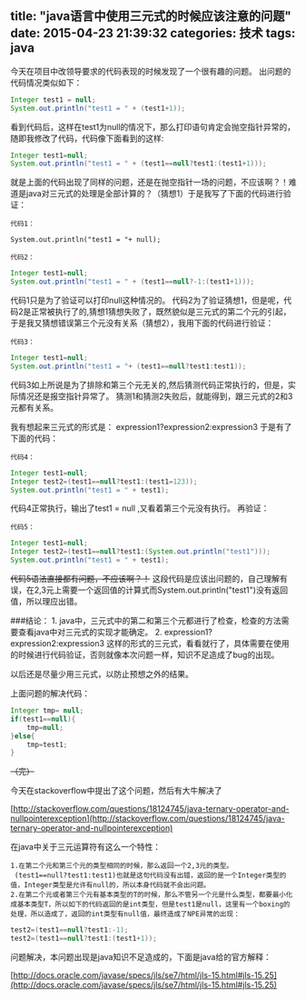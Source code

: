 title: "java语言中使用三元式的时候应该注意的问题"
date: 2015-04-23 21:39:32
categories: 技术
tags: java
---
今天在项目中改领导要求的代码表现的时候发现了一个很有趣的问题。
出问题的代码情况类似如下：

```java
Integer test1 = null;
System.out.println("test1 = " + (test1+1));
```

看到代码后，这样在test1为null的情况下，那么打印语句肯定会抛空指针异常的，随即我修改了代码，代码像下面看到的这样:
```java
Integer test1=null;
System.out.println("test1 = " + (test1==null?test1:(test1+1)));
```

就是上面的代码出现了同样的问题，还是在抛空指针一场的问题，不应该啊？！难道是java对三元式的处理是全部计算的？（猜想1）于是我写了下面的代码进行验证：
<!-- more -->
`代码1：`
```
System.out.println("test1 = "+ null);
```
`代码2：`
```java
Integer test1=null;
System.out.println("test1 = " + (test1==null?-1:(test1+1)));
```
代码1只是为了验证可以打印null这种情况的。
代码2为了验证猜想1，但是呢，代码2是正常被执行了的,猜想1猜想失败了，既然貌似是三元式的第二个元的引起，于是我又猜想错误第三个元没有关系（猜想2），我用下面的代码进行验证：

`代码3：`
```java
Integer test1=null;
System.out.println("test1 = "+ (test1==null?test1:test1));
```
代码3如上所说是为了排除和第三个元无关的,然后猜测代码正常执行的，但是，实际情况还是报空指针异常了。
猜测1和猜测2失败后，就能得到，跟三元式的2和3元都有关系。

我有想起来三元式的形式是：  expression1?expression2:expression3
于是有了下面的代码：

`代码4：`
```java
Integer test1=null;
Integer test2=(test1==null?test1:(test1=123));
System.out.println("test1 = " + test1);
```

代码4正常执行，输出了test1 = null ,又看着第三个元没有执行。
再验证：

`代码5：`
```java
Integer test1=null;
Integer test2=(test1==null?test1:(System.out.println("test1")));
System.out.println("test1 = " + test1);
```

~~代码5语法直接都有问题，不应该啊？！~~  这段代码是应该出问题的，自己理解有误，在2,3元上需要一个返回值的计算式而System.out.println("test1")没有返回值，所以理应出错。

###结论：
    1. java中，三元式中的第二和第三个元都进行了检查，检查的方法需要查看java中对三元式的实现才能确定。
    2. expression1?expression2:expression3 这样的形式的三元式，看看就行了，具体需要在使用的时候进行代码验证，否则就像本次问题一样，知识不足造成了bug的出现。

以后还是尽量少用三元式，以防止预想之外的结果。

上面问题的解决代码：
```java
Integer tmp= null;
if(test1==null){
    tmp=null;
}else{
    tmp=test1;
}
```
~~（完）~~

今天在stackoverflow中提出了这个问题，然后有大牛解决了

[http://stackoverflow.com/questions/18124745/java-ternary-operator-and-nullpointerexception](http://stackoverflow.com/questions/18124745/java-ternary-operator-and-nullpointerexception)

在java中关于三元运算符有这么一个特性：

    1.在第二个元和第三个元的类型相同的时候，那么返回一个2,3元的类型。
     (test1==null?test1:test1)也就是这句代码没有出错，返回的是一个Integer类型的值，Integer类型是允许有null的，所以本身代码就不会出问题。
    2.在第二个元或者第三个元有基本类型的T的时候，那么不管另一个元是什么类型，都要最小化成基本类型T，所以如下的代码返回的是int类型，但是test1是null，这里有一个boxing的处理，所以造成了，返回的int类型有null值，最终造成了NPE异常的出现：
    
 ```java
test2=(test1==null?test1:-1);
test2=(test1==null?test1:(test1+1));
```
问题解决，本问题出现是java知识不足造成的，下面是java给的官方解释：

[http://docs.oracle.com/javase/specs/jls/se7/html/jls-15.html#jls-15.25](http://docs.oracle.com/javase/specs/jls/se7/html/jls-15.html#jls-15.25)

    
